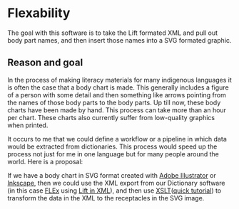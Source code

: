 # Flexability
The goal with this software is to take the Lift formated XML and pull out body part names, and then insert those names into a SVG formated graphic.

## Reason and goal
In the process of making literacy materials for many indigenous languages it is often the case that a body chart is made. This generally includes a figure of a person with some detail and then something like arrows pointing from the names of those body parts to the body parts. Up till now, these body charts have been made by hand. This process can take more than an hour per chart. These charts also currently suffer from low-quality graphics when printed.

It occurs to me that we could define a workflow or a pipeline in which data would be extracted from dictionaries. This process would speed up the process not just for me in one language but for many people around the world. Here is a proposal:

If we have a body chart in SVG format created with [Adobe Illustrator](https://www.adobe.com/Illustrator) or [Inkscape](https://inkscape.org/), then we could use the XML export from our Dictionary software (in this case [FLEx](http://software.sil.org/fieldworks/) using [Lift in XML](https://github.com/sillsdev/lift-standard)), and then use [XSLT](https://en.wikipedia.org/wiki/XSLT)([quick tutorial](https://www.w3schools.com/xml/xsl_intro.asp)) to transform the data in the XML to the receptacles in the SVG image.
